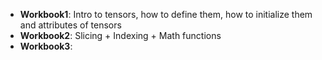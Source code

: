 - **Workbook1**: Intro to tensors, how to define them, how to initialize them and attributes of tensors
- **Workbook2**: Slicing + Indexing + Math functions
- **Workbook3**:
